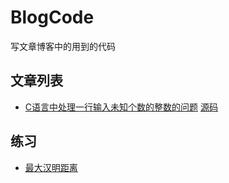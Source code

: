 # BlogCode
写文章博客中的用到的代码

## 文章列表

* [C语言中处理一行输入未知个数的整数的问题](https://blog.csdn.net/zhouzying/article/details/105076417 "C语言中处理一行输入未知个数的整数的问题") [源码](./C/multiple_input.c '源码')


## 练习　
* [最大汉明距离](./C/han_ming_distance.c "最大汉明距离实现")
